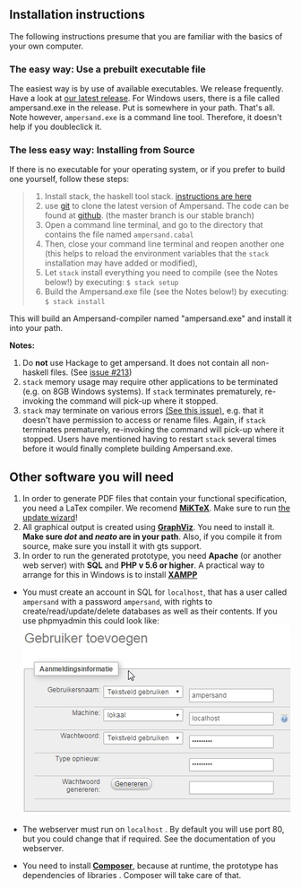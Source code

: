 
## Installation instructions
The following instructions presume that you are familiar with the basics of your own computer.

### The easy way: Use a prebuilt executable file

The easiest way is by use of available executables. We release frequently. Have a look at [our latest release](https://github.com/AmpersandTarski/Ampersand/releases). For Windows users, there is a file called ampersand.exe in the release. Put is somewhere in your path. That's all. Note however, `ampersand.exe` is a command line tool. Therefore, it doesn't help if you doubleclick it.  


### The less easy way: Installing from Source

If there is no executable for your operating system, or if you prefer to build one yourself, follow these steps:

> 1. Install stack, the haskell tool stack. [instructions are here](http://docs.haskellstack.org/en/stable/install_and_upgrade.html)
> 2. use [git](https://git-scm.com/) to clone the latest version of Ampersand. The code can be found at [github](https://github.com/AmpersandTarski/Ampersand/tree/master). (the master branch is our stable branch)
> 3. Open a command line terminal, and go to the directory that contains the file named `ampersand.cabal`
> 4. Then, close your command line terminal and reopen another one (this helps to reload the environment variables that the `stack` installation may have added or modified), 
> 5. Let `stack` install everything you need to compile (see the Notes below!) by executing:
      ```$ stack setup```
> 6. Build the Ampersand.exe file (see the Notes below!) by executing: ```$ stack install```

This will build an Ampersand-compiler named "ampersand.exe" and install it into your path.


**Notes:**
  1. Do **not** use Hackage to get ampersand. It does not contain all non-haskell files. (See [issue #213](https://github.com/AmpersandTarski/ampersand/issues/213))
  2. `stack` memory usage may require other applications to be terminated (e.g. on 8GB Windows systems). If `stack` terminates prematurely, re-invoking the command will pick-up where it stopped.
  3. `stack` may terminate on various errors [(See this issue)](https://github.com/commercialhaskell/stack/issues/2617), e.g. that it doesn't have permission to access or rename files. Again, if `stack` terminates prematurely, re-invoking the command will pick-up where it stopped. Users have mentioned having to restart `stack` several times before it would finally complete building Ampersand.exe.

## Other software you will need 
1. In order to generate PDF files that contain your functional specification, you need a LaTex compiler. We recomend **[MiKTeX](http://miktex.org/)**. Make sure to run [the update wizard](http://miktex.org/howto/update-miktex)! 
2. All graphical output is created using **[GraphViz](http://www.graphviz.org/)**. You need to install it. **Make sure *dot* and *neato* are in your path**. Also, if you compile it from source, make sure you install it with gts support.
3. In order to run the generated prototype, you need **Apache** (or another web server) with **SQL** and **PHP v 5.6 or higher**.  A practical way to arrange for this in Windows is to install **[XAMPP](https://www.apachefriends.org/download.html)**
 * You must create an account in SQL for `localhost`, that has a user called `ampersand` with a password `ampersand`, with rights to create/read/update/delete databases as well as their contents. If you use phpmyadmin this could look like:![](databaseuserconfig.jpg)
 * The webserver must run on `localhost` . By default you will use port 80, but you could change that if required. See the documentation of you webserver. 

* You need to install **[Composer](https://getcomposer.org/download/)**, because at runtime, the prototype has dependencies of libraries . Composer will take care of that. 
